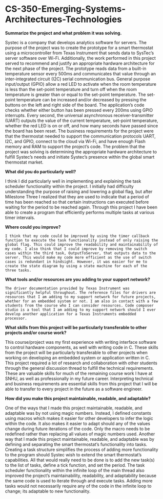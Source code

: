 # CS-350-Emerging-Systems-Architectures-Technologies

<b>Summarize the project and what problem it was solving.</b>

Systec is a company that develops analytics software for servers. The purpose of the project was to create the prototype for a smart thermostat using a microcontroller from Texas Instrument that sends data to SysTec’s server software over Wi-Fi. Additionally, the work performed in this project served to recommend and justify an appropriate hardware architecture for the next phase of the project. The prototype reads data from a built-in temperature sensor every 500ms and communicates that value through an inter-integrated circuit (I2C) serial communication bus. General purpose input/output (GPIO) allow a red LED to activate when the room temperature is less than the set-point temperature and turn off when the room temperature is greater than or equal to the set-point temperature. The set-point temperature can be increased and/or decreased by pressing the buttons on the left and right side of the board. The application’s code checks whether either button has been pressed every 200ms using GPIO interrupts. Every second, the universal asynchronous receiver-transmitter (UART) outputs the value of the current temperature, set-point temperature, whether the red LED is on or off, and how many seconds have passed since the board has been reset. The business requirements for the project were that the thermostat needed to support the communication protocols UART, I2C, and GPIO, connect to the cloud via Wi-Fi, and have enough Flash memory and RAM to support the project’s code. The problem that the project was solving is determining the appropriate hardware architecture to fulfill Systec’s needs and initiate Systec’s presence within the global smart thermostat market.

<b>What did you do particularly well?</b>

I think I did particularly well in implementing and explaining the task scheduler functionality within the project. I initially had difficulty understanding the purpose of raising and lowering a global flag, but after Milestone Three I realized that they are used to indicate that a period of time has been reached so that certain instructions can executed before waiting for the period to be reached again. Through this project I have been able to create a program that efficiently performs multiple tasks at various timer intervals.

<b>Where could you improve?</b>

	I think that my code could be improved by using the timer callback function to execute the task functionality instead of only raising the global flag. This could improve the readability and maintainability of my code. I also think that I could improve by removing the switch cases within the third task, OutputToServer, that outputs data to the server. This would make my code more efficient as the use of switch cases is redundant in hindsight. However, it was easier for me to create the state diagram by using a state machine for each of the three tasks. 
  
<b>What tools and/or resources are you adding to your support network?</b>

	The driver documentation provided by Texas Instrument was significantly helpful throughout. The reference files for drivers are resources that I am adding to my support network for future projects, whether for an embedded system or not. I am also in contact with a few students from the course who I can consider resources. Code composer studio is a tool that I am adding to my support network should I ever develop another application for a Texas Instruments embedded processor.  
  
<b>What skills from this project will be particularly transferable to other projects and/or course work?</b>

This course/project was my first experience with writing interface software to control hardware components, as well with writing code in C. These skills from the project will be particularly transferable to other projects when working on developing an embedded system or application written in C. This project required a lot of research and collaboration with other students through the general discussion thread to fulfill the technical requirements. These are valuable skills for much of the remaining course work I have at SNHU, as well as professionally in my future career. Interpreting technical and business requirements are essential skills from this project that I will be able to transfer to every project in the future as a software engineer. 

<b>How did you make this project maintainable, readable, and adaptable?</b>

One of the ways that I made this project maintainable, readable, and adaptable was by not using magic numbers. Instead, I defined constants using macros which makes it easier for other developers to infer the logic within the code. It also makes it easier to adapt should any of the values change during future iterations of the code. Only the macro needs to be redefined rather than replacing all values of magic numbers used. Another way that I made this project maintainable, readable, and adaptable was by defining and separating the smart thermostat’s functionality into tasks. Creating a task structure simplifies the process of adding more functionality to the program should Systec wish to extend the smart thermostat’s capabilities. All that would really need to be done is to add the new task(s) to the list of tasks, define a tick function, and set the period. The task scheduler functionality within the infinite loop of the main thread also improved the project’s maintainability, readability, and adaptability because the same code is used to iterate through and execute tasks. Adding more tasks would not necessarily require any of the code in the infinite loop to change; its adaptable to new functionality. 
